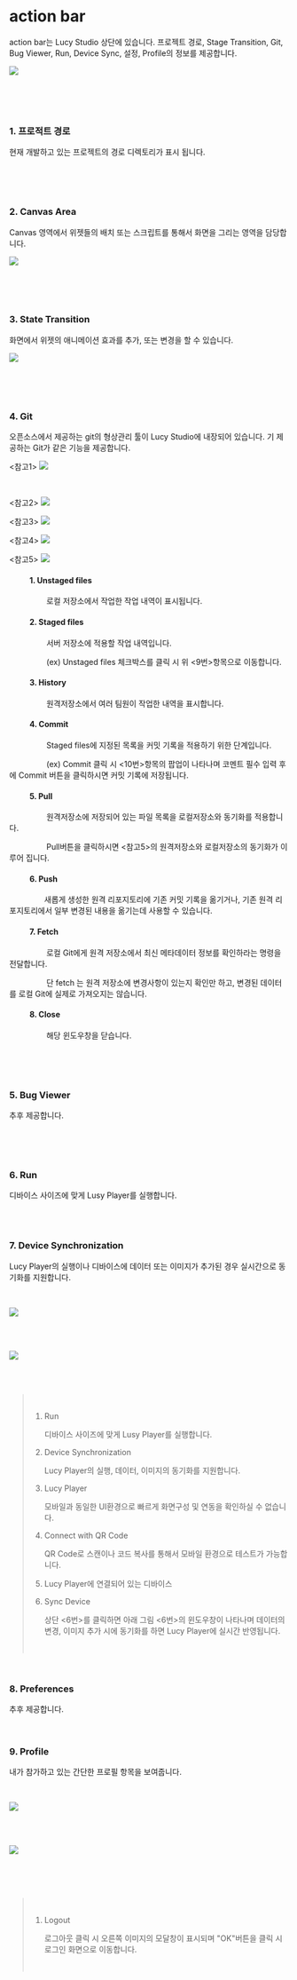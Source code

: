 # action bar 

action bar는 Lucy Studio 상단에 있습니다.
프로젝트 경로, Stage Transition, Git, Bug Viewer, Run, Device Sync, 설정, Profile의 정보를 제공합니다.


![](../../assets/action_bar/action_bar.png)


<br />
<br />
<br />

### 1. 프로적트 경로

현재 개발하고 있는 프로젝트의 경로 디렉토리가 표시 됩니다.

<br />
<br />
<br />

### 2. Canvas Area

Canvas 영역에서 위젯들의 배치 또는 스크립트를 통해서 화면을 그리는 영역을 담당합니다.

![](../../assets/action_bar/canvas_area.png)

<br />
<br />
<br />

### 3. State Transition

화면에서 위젯의 애니메이션 효과를 추가, 또는 변경을 할 수 있습니다.  

![](../../assets/action_bar/st.png)

<br />
<br />
<br />

### 4. Git

오픈소스에서 제공하는 git의 형상관리 툴이 Lucy Studio에 내장되어 있습니다.
기 제공하는 Git가 같은 기능을 제공합니다.

<참고1>
![](../../assets/action_bar/git.png)

<br />

<참고2>
![](../../assets/action_bar/git2.png)

<참고3>
![](../../assets/action_bar/git3.png)

<참고4>
![](../../assets/action_bar/git4.png)

<참고5>
![](../../assets/action_bar/git5.png)

#### &nbsp;&nbsp;&nbsp;&nbsp;&nbsp;&nbsp;&nbsp;&nbsp;&nbsp;&nbsp; 1. Unstaged files
&nbsp;&nbsp;&nbsp;&nbsp;&nbsp;&nbsp;&nbsp;&nbsp;&nbsp;&nbsp; &nbsp;&nbsp;&nbsp;&nbsp;&nbsp; 로컬 저장소에서 작업한 작업 내역이 표시됩니다.


#### &nbsp;&nbsp;&nbsp;&nbsp;&nbsp;&nbsp;&nbsp;&nbsp;&nbsp;&nbsp; 2. Staged files
&nbsp;&nbsp;&nbsp;&nbsp;&nbsp;&nbsp;&nbsp;&nbsp;&nbsp;&nbsp; &nbsp;&nbsp;&nbsp;&nbsp;&nbsp; 서버 저장소에 적용할 작업 내역입니다.

&nbsp;&nbsp;&nbsp;&nbsp;&nbsp;&nbsp;&nbsp;&nbsp;&nbsp;&nbsp;&nbsp;&nbsp;&nbsp;&nbsp;&nbsp;&nbsp;&nbsp;(ex) Unstaged files 체크박스를 클릭 시 위 <9번>항목으로 이동합니다.


#### &nbsp;&nbsp;&nbsp;&nbsp;&nbsp;&nbsp;&nbsp;&nbsp;&nbsp;&nbsp; 3. History 
&nbsp;&nbsp;&nbsp;&nbsp;&nbsp;&nbsp;&nbsp;&nbsp;&nbsp;&nbsp; &nbsp;&nbsp;&nbsp;&nbsp;&nbsp; 원격저장소에서 여러 팀원이 작업한 내역을 표시합니다.

#### &nbsp;&nbsp;&nbsp;&nbsp;&nbsp;&nbsp;&nbsp;&nbsp;&nbsp;&nbsp; 4. Commit
&nbsp;&nbsp;&nbsp;&nbsp;&nbsp;&nbsp;&nbsp;&nbsp;&nbsp;&nbsp; &nbsp;&nbsp;&nbsp;&nbsp;&nbsp; Staged files에 지정된 목록을 커밋 기록을 적용하기 위한 단계입니다.

&nbsp;&nbsp;&nbsp;&nbsp;&nbsp;&nbsp;&nbsp;&nbsp;&nbsp;&nbsp;&nbsp;&nbsp;&nbsp;&nbsp;&nbsp;&nbsp;&nbsp;(ex) Commit 클릭 시 <10번>항목의 팝업이 나타나며 코멘트 필수 입력 후에 Commit 버튼을
클릭하시면 커밋 기록에 저장됩니다.


#### &nbsp;&nbsp;&nbsp;&nbsp;&nbsp;&nbsp;&nbsp;&nbsp;&nbsp;&nbsp; 5. Pull
&nbsp;&nbsp;&nbsp;&nbsp;&nbsp;&nbsp;&nbsp;&nbsp;&nbsp;&nbsp; &nbsp;&nbsp;&nbsp;&nbsp;&nbsp; 원격저장소에 저장되어 있는 파일 목록을 로컬저장소와 동기화를 적용합니다.

&nbsp;&nbsp;&nbsp;&nbsp;&nbsp;&nbsp;&nbsp;&nbsp;&nbsp;&nbsp;&nbsp;&nbsp;&nbsp;&nbsp;&nbsp;&nbsp;&nbsp;Pull버튼을 클릭하시면 <참고5>의 원격저장소와 로컬저장소의 동기화가 이루어 집니다.

#### &nbsp;&nbsp;&nbsp;&nbsp;&nbsp;&nbsp;&nbsp;&nbsp;&nbsp;&nbsp; 6. Push
&nbsp;&nbsp;&nbsp;&nbsp;&nbsp;&nbsp;&nbsp;&nbsp;&nbsp;&nbsp; &nbsp;&nbsp;&nbsp;&nbsp;&nbsp;새롭게 생성한 원격 리포지토리에 기존 커밋 기록을 옮기거나, 기존 원격 리포지토리에서 일부 변경된 내용을 옮기는데 사용할 수 있습니다. 

#### &nbsp;&nbsp;&nbsp;&nbsp;&nbsp;&nbsp;&nbsp;&nbsp;&nbsp;&nbsp; 7. Fetch
&nbsp;&nbsp;&nbsp;&nbsp;&nbsp;&nbsp;&nbsp;&nbsp;&nbsp;&nbsp; &nbsp;&nbsp;&nbsp;&nbsp;&nbsp; 로컬 Git에게 원격 저장소에서 최신 메타데이터 정보를 확인하라는 명령을 전달합니다.

&nbsp;&nbsp;&nbsp;&nbsp;&nbsp;&nbsp;&nbsp;&nbsp;&nbsp;&nbsp;&nbsp;&nbsp;&nbsp;&nbsp;&nbsp;&nbsp;&nbsp;단 fetch 는 원격 저장소에 변경사항이 있는지 확인만 하고, 변경된 데이터를 로컬 Git에 실제로 가져오지는 않습니다.


#### &nbsp;&nbsp;&nbsp;&nbsp;&nbsp;&nbsp;&nbsp;&nbsp;&nbsp;&nbsp; 8. Close
&nbsp;&nbsp;&nbsp;&nbsp;&nbsp;&nbsp;&nbsp;&nbsp;&nbsp;&nbsp; &nbsp;&nbsp;&nbsp;&nbsp;&nbsp; 해당 윈도우창을 닫습니다. 

<br />
<br />
<br />

### 5. Bug Viewer

추후 제공합니다.

<br />
<br />
<br />

### 6. Run

디바이스 사이즈에 맞게 Lusy Player를 실행합니다. 

<br />
<br />

### 7. Device Synchronization

Lucy Player의 실행이나 디바이스에 데이터 또는 이미지가 추가된 경우 실시간으로 동기화를 지원합니다. 

<br />

![](../../assets/action_bar/build.png)

<br />
<br />

![](../../assets/action_bar/sync_device.png)

<br />
<br />

> &nbsp;
>
> 1. Run
> 
>      디바이스 사이즈에 맞게 Lusy Player를 실행합니다.
> 
> 2. Device Synchronization
> 
>      Lucy Player의 실행, 데이터, 이미지의 동기화를 지원합니다.
> 
> 3. Lucy Player
> 
>      모바일과 동일한 UI환경으로 빠르게 화면구성 및 연동을 확인하실 수 없습니다.
> 
> 4. Connect with QR Code
> 
>      QR Code로 스캔이나 코드 복사를 통해서  모바일 환경으로 테스트가 가능합니다.
>
> 5. Lucy Player에 연결되어 있는 디바이스
>
> 6. Sync Device
>
>      상단 <6번>를 클릭하면 아래 그림 <6번>의 윈도우창이 나타나며 데이터의 변경, 이미지 추가 시에 동기화를 하면 Lucy Player에 실시간 반영됩니다. 
> 
> &nbsp;
> 

<br />


### 8. Preferences

추후 제공합니다.
<br />
<br />
<br />
 

### 9. Profile

내가 참가하고 있는 간단한 프로필 항목을 보여줍니다.

<br />

![](../../assets/action_bar/profile.png)

<br />
<br />

![](../../assets/action_bar/login.png)

<br />
<br />
<br />

> &nbsp;
> 
> 1. Logout
> 
>      로그아웃 클릭 시 오른쪽 이미지의 모달창이 표시되며 "OK"버튼을 클릭 시 로그인 화면으로 이동합니다.
>
> &nbsp;
> 